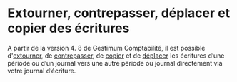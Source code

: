 # Extourner, contrepasser, déplacer et copier des écritures



A partir de la version 4. 8 de Gestimum Comptabilité, il est possible d'[extourner](Extourner/ExtournerEcriture.md), de [contrepasser](Contrepasser/ContrepasserEcriture.md), de [copier](Copier/CopierEcriture.md) et de [déplacer](Deplacer/DeplacerEcriture.md) les écritures d’une période ou d’un journal vers une autre période ou journal directement via votre journal d’écriture.


